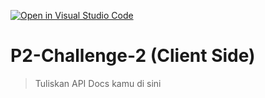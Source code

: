 [![Open in Visual Studio Code](https://classroom.github.com/assets/open-in-vscode-2e0aaae1b6195c2367325f4f02e2d04e9abb55f0b24a779b69b11b9e10269abc.svg)](https://classroom.github.com/online_ide?assignment_repo_id=17195530&assignment_repo_type=AssignmentRepo)
# P2-Challenge-2 (Client Side)

> Tuliskan API Docs kamu di sini

